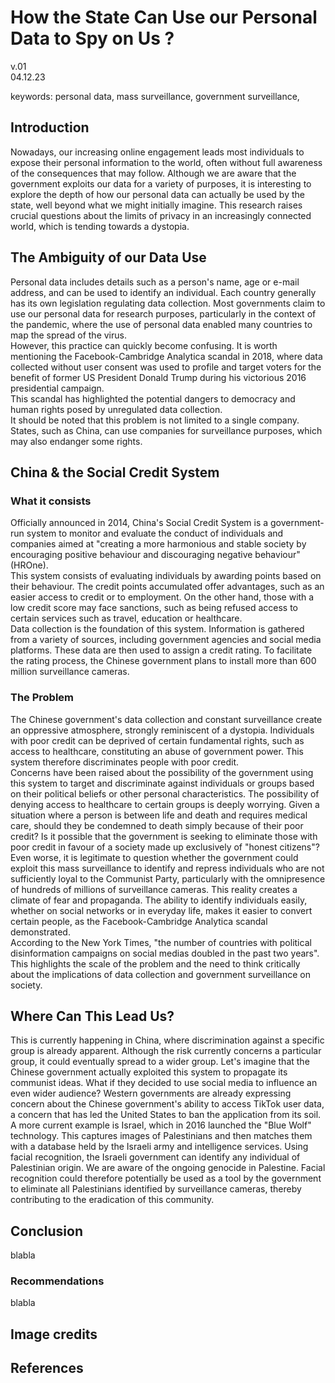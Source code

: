 # How the State Can Use our Personal Data to Spy on Us ?
v.01  
04.12.23

keywords: personal data, mass surveillance, government surveillance, 

## Introduction
Nowadays, our increasing online engagement leads most individuals to expose their personal information to the world, often without full awareness of the consequences that may follow. Although we are aware that the government exploits our data for a variety of purposes, it is interesting to explore the depth of how our personal data can actually be used by the state, well beyond what we might initially imagine. This research raises crucial questions about the limits of privacy in an increasingly connected world, which is tending towards a dystopia.  

## The Ambiguity of our Data Use

Personal data includes details such as a person's name, age or e-mail address, and can be used to identify an individual. Each country generally has its own legislation regulating data collection. Most governments claim to use our personal data for research purposes, particularly in the context of the pandemic, where the use of personal data enabled many countries to map the spread of the virus.  
However, this practice can quickly become confusing. It is worth mentioning the Facebook-Cambridge Analytica scandal in 2018, where data collected without user consent was used to profile and target voters for the benefit of former US President Donald Trump during his victorious 2016 presidential campaign.  
This scandal has highlighted the potential dangers to democracy and human rights posed by unregulated data collection.   
It should be noted that this problem is not limited to a single company. States, such as China, can use companies for surveillance purposes, which may also endanger some rights.

## China & the Social Credit System
### What it consists
Officially announced in 2014, China's Social Credit System is a government-run system to monitor and evaluate the conduct of individuals and companies aimed at "creating a more harmonious and stable society by encouraging positive behaviour and discouraging negative behaviour" (HROne).  
This system consists of evaluating individuals by awarding points based on their behaviour. The credit points accumulated offer advantages, such as an easier access to credit or to employment. On the other hand, those with a low credit score may face sanctions, such as being refused access to certain services such as travel, education or healthcare.  
Data collection is the foundation of this system. Information is gathered from a variety of sources, including government agencies and social media platforms. These data are then used to assign a credit rating. To facilitate the rating process, the Chinese government plans to install more than 600 million surveillance cameras.

### The Problem
The Chinese government's data collection and constant surveillance create an oppressive atmosphere, strongly reminiscent of a dystopia. Individuals with poor credit can be deprived of certain fundamental rights, such as access to healthcare, constituting an abuse of government power. This system therefore discriminates people with poor credit.  
Concerns have been raised about the possibility of the government using this system to target and discriminate against individuals or groups based on their political beliefs or other personal characteristics. The possibility of denying access to healthcare to certain groups is deeply worrying. Given a situation where a person is between life and death and requires medical care, should they be condemned to death simply because of their poor credit? Is it possible that the government is seeking to eliminate those with poor credit in favour of a society made up exclusively of "honest citizens"?  
Even worse, it is legitimate to question whether the government could exploit this mass surveillance to identify and repress individuals who are not sufficiently loyal to the Communist Party, particularly with the omnipresence of hundreds of millions of surveillance cameras. This reality creates a climate of fear and propaganda. The ability to identify individuals easily, whether on social networks or in everyday life, makes it easier to convert certain people, as the Facebook-Cambridge Analytica scandal demonstrated.  
According to the New York Times, "the number of countries with political disinformation campaigns on social medias doubled in the past two years". This highlights the scale of the problem and the need to think critically about the implications of data collection and government surveillance on society.  

## Where Can This Lead Us?
This is currently happening in China, where discrimination against a specific group is already apparent. Although the risk currently concerns a particular group, it could eventually spread to a wider group. Let's imagine that the Chinese government actually exploited this system to propagate its communist ideas. What if they decided to use social media to influence an even wider audience? Western governments are already expressing concern about the Chinese government's ability to access TikTok user data, a concern that has led the United States to ban the application from its soil.  
A more current example is Israel, which in 2016 launched the "Blue Wolf" technology. This captures images of Palestinians and then matches them with a database held by the Israeli army and intelligence services. Using facial recognition, the Israeli government can identify any individual of Palestinian origin. We are aware of the ongoing genocide in Palestine. Facial recognition could therefore potentially be used as a tool by the government to eliminate all Palestinians identified by surveillance cameras, thereby contributing to the eradication of this community.  

## Conclusion
blabla
### Recommendations
blabla

## Image credits

## References

